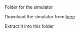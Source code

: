 Folder for the simulator

Download the simulator from [here](https://github.com/inno-robolab/InnoSimulator/releases)

Extract it into this folder